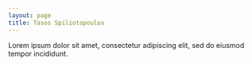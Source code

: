 ```yaml
---
layout: page
title: Tasos Spiliotopoulos
---
```

Lorem ipsum dolor sit amet, consectetur adipiscing elit, sed do eiusmod tempor incididunt.